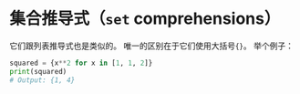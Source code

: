 # 集合推导式（```set``` comprehensions）

它们跟列表推导式也是类似的。 唯一的区别在于它们使用大括号```{}```。 举个例子：

```python
squared = {x**2 for x in [1, 1, 2]}
print(squared)
# Output: {1, 4}
```
